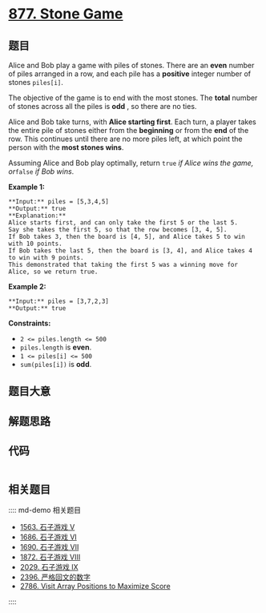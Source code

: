 # [877. Stone Game](https://leetcode.com/problems/stone-game)

## 题目

Alice and Bob play a game with piles of stones. There are an **even** number
of piles arranged in a row, and each pile has a **positive** integer number of
stones `piles[i]`.

The objective of the game is to end with the most stones. The **total** number
of stones across all the piles is **odd** , so there are no ties.

Alice and Bob take turns, with **Alice starting first**. Each turn, a player
takes the entire pile of stones either from the **beginning** or from the
**end** of the row. This continues until there are no more piles left, at
which point the person with the **most stones wins**.

Assuming Alice and Bob play optimally, return `true` _if Alice wins the game,
or_`false` _if Bob wins_.



**Example 1:**

    
    
    **Input:** piles = [5,3,4,5]
    **Output:** true
    **Explanation:** 
    Alice starts first, and can only take the first 5 or the last 5.
    Say she takes the first 5, so that the row becomes [3, 4, 5].
    If Bob takes 3, then the board is [4, 5], and Alice takes 5 to win with 10 points.
    If Bob takes the last 5, then the board is [3, 4], and Alice takes 4 to win with 9 points.
    This demonstrated that taking the first 5 was a winning move for Alice, so we return true.
    

**Example 2:**

    
    
    **Input:** piles = [3,7,2,3]
    **Output:** true
    



**Constraints:**

  * `2 <= piles.length <= 500`
  * `piles.length` is **even**.
  * `1 <= piles[i] <= 500`
  * `sum(piles[i])` is **odd**.


## 题目大意

## 解题思路

## 代码

```javascript

```

## 相关题目

:::: md-demo 相关题目
- [1563. 石子游戏 V](https://leetcode.com/problems/stone-game-v)
- [1686. 石子游戏 VI](https://leetcode.com/problems/stone-game-vi)
- [1690. 石子游戏 VII](https://leetcode.com/problems/stone-game-vii)
- [1872. 石子游戏 VIII](https://leetcode.com/problems/stone-game-viii)
- [2029. 石子游戏 IX](https://leetcode.com/problems/stone-game-ix)
- [2396. 严格回文的数字](https://leetcode.com/problems/strictly-palindromic-number)
- [2786. Visit Array Positions to Maximize Score](https://leetcode.com/problems/visit-array-positions-to-maximize-score)

::::
